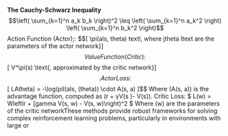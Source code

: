 **The Cauchy-Schwarz Inequality**
$$\left( \sum_{k=1}^n a_k b_k \right)^2 \leq \left( \sum_{k=1}^n a_k^2 \right) \left( \sum_{k=1}^n b_k^2 \right)$$
Action Function (Actor);: $$\[ \pi(als, theta) textl, where jtheta ltext are the parameters of the actor network}]$$
Value Function (Critic): $$[ V^\pi(s) \text{, approximated by the critic network}] $$
.Actor Loss: $$ [ LAtheta) = -\log(pil(als, (theta)) \cdot A(s, a) ]$$ Where (A(s, a)) is the advantage function, computed as
(r + γV(s )- V(s)).
Critic Loss: $ L(w) = Wleftlr + [gamma V(s, w) - V(s, w)\right)^2 $ Where (w) are the parameters of the critic networkThese methods provide robust frameworks for solving complex reinforcement learning problems, particularly in environments with large or
